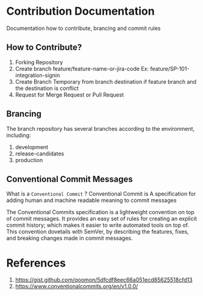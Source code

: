 # Contribution Documentation
Documentation how to contribute, brancing and commit rules

## How to Contribute?
1. Forking Repository
2. Create branch feature/feature-name-or-jira-code
   Ex: feature/SP-101-integration-signin
3. Create Branch Temporary from branch destination if feature branch and the destination is conflict
4. Request for Merge Request or Pull Request
   
## Brancing
The branch repository has several branches according to the environment, including:
1. development
2. release-candidates
3. production
   
## Conventional Commit Messages
What is a `Conventional Commit` ? 
Conventional Commit is A specification for adding human and machine readable meaning to commit messages

The Conventional Commits specification is a lightweight convention on top of commit messages. It provides an easy set of rules for creating an explicit commit history; which makes it easier to write automated tools on top of. This convention dovetails with SemVer, by describing the features, fixes, and breaking changes made in commit messages.

# References
1. https://gist.github.com/qoomon/5dfcdf8eec66a051ecd85625518cfd13
2. https://www.conventionalcommits.org/en/v1.0.0/
